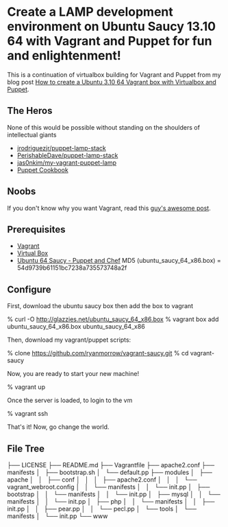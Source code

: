 # Create a LAMP development environment on Ubuntu Saucy 13.10 64 with Vagrant and Puppet for fun and enlightenment!

This is a continuation of virtualbox building for Vagrant and Puppet from my blog post [How to create a Ubuntu 3.10 64 Vagrant box with Virtualbox and Puppet](http://spider.glazzies.net/2014/02/how-to-create-a-ubuntu-3-10-64-vagrant-box-with-virtualbox-and-puppet/).

## The Heros
None of this would be possible without standing on the shoulders of intellectual giants
* [jrodriguezjr/puppet-lamp-stack](https:github.com/jrodriguezjr/puppet-lamp-stack)
* [PerishableDave/puppet-lamp-stack](https://github.com/PerishableDave/puppet-lamp-stack)
* [jas0nkim/my-vagrant-puppet-lamp](https://github.com/jas0nkim/my-vagrant-puppet-lamp)
* [Puppet Cookbook](http://puppetcookbook.com/posts/creating-a-directory.html)

## Noobs
If you don't know why you want Vagrant, read this [guy's awesome post](https://raw.github.com/mcandre/hello-vagrant/master/README.md).

## Prerequisites
* [Vagrant](http://www.vagrantup.com/)
* [Virtual Box](https://www.virtualbox.org/)
* [Ubuntu 64 Saucy - Puppet and Chef](http://glazzies.net/ubuntu_saucy_64_x86.box)
    MD5 (ubuntu_saucy_64_x86.box) = 54d9739b61151bc7238a735573748a2f

## Configure
First, download the ubuntu saucy box then add the box to vagrant

  % curl -O http://glazzies.net/ubuntu_saucy_64_x86.box
  % vagrant box add ubuntu_saucy_64_x86.box ubuntu_saucy_64_x86

Then, download my vagrant/puppet scripts:

  % clone https://github.com/ryanmorrow/vagrant-saucy.git
  % cd vagrant-saucy

Now, you are ready to start your new machine!

  % vagrant up

Once the server is loaded, to login to the vm

  % vagrant ssh

That's it! Now, go change the world.

## File Tree

  ├── LICENSE
  ├── README.md
  ├── Vagrantfile
  ├── apache2.conf
  ├── manifests
  │   ├── bootstrap.sh
  │   └── default.pp
  ├── modules
  │   ├── apache
  │   │   ├── conf
  │   │   │   ├── apache2.conf
  │   │   │   └── vagrant_webroot.config
  │   │   └── manifests
  │   │       └── init.pp
  │   ├── bootstrap
  │   │   └── manifests
  │   │       └── init.pp
  │   ├── mysql
  │   │   └── manifests
  │   │       └── init.pp
  │   ├── php
  │   │   └── manifests
  │   │       ├── init.pp
  │   │       ├── pear.pp
  │   │       └── pecl.pp
  │   └── tools
  │       └── manifests
  │           └── init.pp
  └── www
